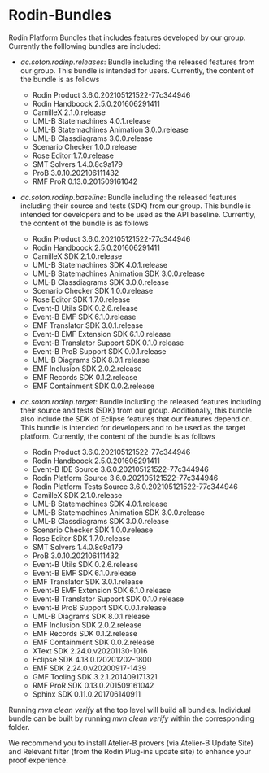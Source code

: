 # Rodin-Bundles
Rodin Platform Bundles that includes features developed by our
group. Currently the folllowing bundles are included:

* *ac.soton.rodinp.releases*: Bundle including the released features
  from our group. This bundle is intended for users. Currently, the
  content of the bundle is as follows
  - Rodin Product 3.6.0.202105121522-77c344946
  - Rodin Handboock 2.5.0.201606291411
  - CamilleX 2.1.0.release
  - UML-B Statemachines 4.0.1.release
  - UML-B Statemachines Animation 3.0.0.release
  - UML-B Classdiagrams 3.0.0.release
  - Scenario Checker 1.0.0.release
  - Rose Editor 1.7.0.release
  - SMT Solvers 1.4.0.8c9a179
  - ProB 3.0.10.202106111432
  - RMF ProR 0.13.0.201509161042

* *ac.soton.rodinp.baseline*: Bundle including the released features
  including their source and tests (SDK) from our group. This bundle
  is intended for developers and to be used as the API baseline.
  Currently, the content of the bundle is as follows
  - Rodin Product 3.6.0.202105121522-77c344946
  - Rodin Handboock 2.5.0.201606291411
  - CamilleX SDK 2.1.0.release
  - UML-B Statemachines SDK 4.0.1.release
  - UML-B Statemachines Animation SDK 3.0.0.release
  - UML-B Classdiagrams SDK 3.0.0.release
  - Scenario Checker SDK 1.0.0.release
  - Rose Editor SDK 1.7.0.release
  - Event-B Utils SDK 0.2.6.release
  - Event-B EMF SDK 6.1.0.release
  - EMF Translator SDK 3.0.1.release
  - Event-B EMF Extension SDK 6.1.0.release
  - Event-B Translator Support SDK 0.1.0.release
  - Event-B ProB Support SDK 0.0.1.release
  - UML-B Diagrams SDK 8.0.1.release
  - EMF Inclusion SDK 2.0.2.release
  - EMF Records SDK 0.1.2.release
  - EMF Containment SDK 0.0.2.release

* *ac.soton.rodinp.target*: Bundle including the released features
  including their source and tests (SDK) from our group. Additionally,
  this bundle also include the SDK of Eclipse features that our
  features depend on. This bundle is intended for developers and to be
  used as the target platform. Currently, the content of the bundle is
  as follows
  - Rodin Product 3.6.0.202105121522-77c344946
  - Rodin Handboock 2.5.0.201606291411
  - Event-B IDE Source 3.6.0.202105121522-77c344946
  - Rodin Platform Source 3.6.0.202105121522-77c344946
  - Rodin Platform Tests Source 3.6.0.202105121522-77c344946
  - CamilleX SDK 2.1.0.release
  - UML-B Statemachines SDK 4.0.1.release
  - UML-B Statemachines Animation SDK 3.0.0.release
  - UML-B Classdiagrams SDK 3.0.0.release
  - Scenario Checker SDK 1.0.0.release
  - Rose Editor SDK 1.7.0.release
  - SMT Solvers 1.4.0.8c9a179
  - ProB 3.0.10.202106111432
  - Event-B Utils SDK 0.2.6.release
  - Event-B EMF SDK 6.1.0.release
  - EMF Translator SDK 3.0.1.release
  - Event-B EMF Extension SDK 6.1.0.release
  - Event-B Translator Support SDK 0.1.0.release
  - Event-B ProB Support SDK 0.0.1.release
  - UML-B Diagrams SDK 8.0.1.release
  - EMF Inclusion SDK 2.0.2.release
  - EMF Records SDK 0.1.2.release
  - EMF Containment SDK 0.0.2.release
  - XText SDK 2.24.0.v20201130-1016
  - Eclipse SDK 4.18.0.I20201202-1800
  - EMF SDK 2.24.0.v20200917-1439
  - GMF Tooling SDK 3.2.1.201409171321
  - RMF ProR SDK 0.13.0.201509161042
  - Sphinx SDK 0.11.0.201706140911

Running *mvn clean verify* at the top level will build all
bundles. Individual bundle can be built by running *mvn clean verify*
within the corresponding folder.

We recommend you to install Atelier-B provers (via Atelier-B Update
Site) and Relevant filter (from the Rodin Plug-ins update site) to
enhance your proof experience.
